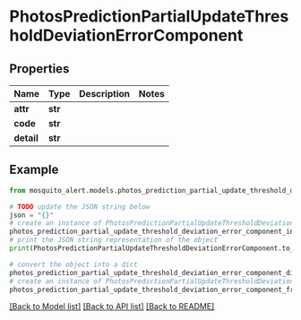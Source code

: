 # PhotosPredictionPartialUpdateThresholdDeviationErrorComponent


## Properties

Name | Type | Description | Notes
------------ | ------------- | ------------- | -------------
**attr** | **str** |  | 
**code** | **str** |  | 
**detail** | **str** |  | 

## Example

```python
from mosquito_alert.models.photos_prediction_partial_update_threshold_deviation_error_component import PhotosPredictionPartialUpdateThresholdDeviationErrorComponent

# TODO update the JSON string below
json = "{}"
# create an instance of PhotosPredictionPartialUpdateThresholdDeviationErrorComponent from a JSON string
photos_prediction_partial_update_threshold_deviation_error_component_instance = PhotosPredictionPartialUpdateThresholdDeviationErrorComponent.from_json(json)
# print the JSON string representation of the object
print(PhotosPredictionPartialUpdateThresholdDeviationErrorComponent.to_json())

# convert the object into a dict
photos_prediction_partial_update_threshold_deviation_error_component_dict = photos_prediction_partial_update_threshold_deviation_error_component_instance.to_dict()
# create an instance of PhotosPredictionPartialUpdateThresholdDeviationErrorComponent from a dict
photos_prediction_partial_update_threshold_deviation_error_component_from_dict = PhotosPredictionPartialUpdateThresholdDeviationErrorComponent.from_dict(photos_prediction_partial_update_threshold_deviation_error_component_dict)
```
[[Back to Model list]](../README.md#documentation-for-models) [[Back to API list]](../README.md#documentation-for-api-endpoints) [[Back to README]](../README.md)


